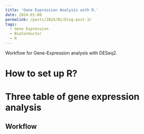 ```yaml
---
title: 'Gene Expression Analysis with R.'
date: 2024-01-08
permalink: /posts/2024/01/blog-post-3/
tags:
  - Gene Expression
  - BioConductor
  - R
---
```


Workflow for Gene-Expression analysis with DESeq2.

How to set up R?
======

Three table of gene expression analysis
======

Workflow
------